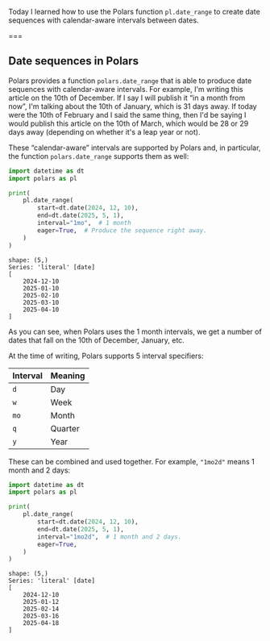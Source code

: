 Today I learned how to use the Polars function `pl.date_range` to create date sequences with calendar-aware intervals between dates.

===


## Date sequences in Polars

Polars provides a function `polars.date_range` that is able to produce date sequences with calendar-aware intervals.
For example, I'm writing this article on the 10th of December.
If I say I will publish it “in a month from now”, I'm talking about the 10th of January, which is 31 days away.
If today were the 10th of February and I said the same thing, then I'd be saying I would publish this article on the 10th of March, which would be 28 or 29 days away (depending on whether it's a leap year or not).

These “calendar-aware” intervals are supported by Polars and, in particular, the function `polars.date_range` supports them as well:

```py
import datetime as dt
import polars as pl

print(
    pl.date_range(
        start=dt.date(2024, 12, 10),
        end=dt.date(2025, 5, 1),
        interval="1mo",  # 1 month
        eager=True,  # Produce the sequence right away.
    )
)
```
```
shape: (5,)
Series: 'literal' [date]
[
    2024-12-10
    2025-01-10
    2025-02-10
    2025-03-10
    2025-04-10
]
```

As you can see, when Polars uses the 1 month intervals, we get a number of dates that fall on the 10th of December, January, etc.

At the time of writing, Polars supports 5 interval specifiers:

| Interval | Meaning |
| :- | :- |
| `d` | Day |
| `w` | Week |
| `mo`| Month |
| `q` | Quarter |
| `y` | Year |

These can be combined and used together.
For example, `"1mo2d"` means 1 month and 2 days:

```py
import datetime as dt
import polars as pl

print(
    pl.date_range(
        start=dt.date(2024, 12, 10),
        end=dt.date(2025, 5, 1),
        interval="1mo2d",  # 1 month and 2 days.
        eager=True,
    )
)
```
```
shape: (5,)
Series: 'literal' [date]
[
    2024-12-10
    2025-01-12
    2025-02-14
    2025-03-16
    2025-04-18
]
```
